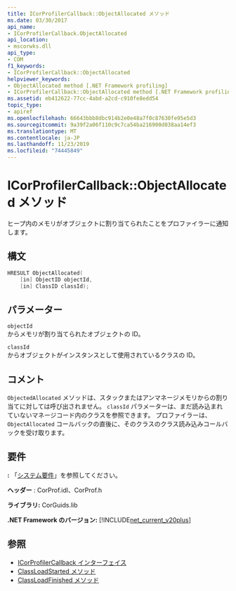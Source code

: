 ```yaml
---
title: ICorProfilerCallback::ObjectAllocated メソッド
ms.date: 03/30/2017
api_name:
- ICorProfilerCallback.ObjectAllocated
api_location:
- mscorwks.dll
api_type:
- COM
f1_keywords:
- ICorProfilerCallback::ObjectAllocated
helpviewer_keywords:
- ObjectAllocated method [.NET Framework profiling]
- ICorProfilerCallback::ObjectAllocated method [.NET Framework profiling]
ms.assetid: eb412622-77cc-4abd-a2cd-c910fe8edd54
topic_type:
- apiref
ms.openlocfilehash: 66643bbb8dbc914b2e0e48a7f0c87630fe95e5d3
ms.sourcegitcommit: 9a39f2a06f110c9c7ca54ba216900d038aa14ef3
ms.translationtype: MT
ms.contentlocale: ja-JP
ms.lasthandoff: 11/23/2019
ms.locfileid: "74445849"
---
```

# <a name="icorprofilercallbackobjectallocated-method"></a>ICorProfilerCallback::ObjectAllocated メソッド
ヒープ内のメモリがオブジェクトに割り当てられたことをプロファイラーに通知します。  
  
## <a name="syntax"></a>構文  
  
```cpp  
HRESULT ObjectAllocated(  
    [in] ObjectID objectId,  
    [in] ClassID classId);  
```  
  
## <a name="parameters"></a>パラメーター  
 `objectId`  
 からメモリが割り当てられたオブジェクトの ID。  
  
 `classId`  
 からオブジェクトがインスタンスとして使用されているクラスの ID。  
  
## <a name="remarks"></a>コメント  
 `ObjectedAllocated` メソッドは、スタックまたはアンマネージメモリからの割り当てに対しては呼び出されません。 `classId` パラメーターは、まだ読み込まれていないマネージコード内のクラスを参照できます。 プロファイラーは、`ObjectAllocated` コールバックの直後に、そのクラスのクラス読み込みコールバックを受け取ります。  
  
## <a name="requirements"></a>要件  
 **:** 「[システム要件](../../../../docs/framework/get-started/system-requirements.md)」を参照してください。  
  
 **ヘッダー** : CorProf.idl、CorProf.h  
  
 **ライブラリ:** CorGuids.lib  
  
 **.NET Framework のバージョン:** [!INCLUDE[net_current_v20plus](../../../../includes/net-current-v20plus-md.md)]  
  
## <a name="see-also"></a>参照

- [ICorProfilerCallback インターフェイス](../../../../docs/framework/unmanaged-api/profiling/icorprofilercallback-interface.md)
- [ClassLoadStarted メソッド](../../../../docs/framework/unmanaged-api/profiling/icorprofilercallback-classloadstarted-method.md)
- [ClassLoadFinished メソッド](../../../../docs/framework/unmanaged-api/profiling/icorprofilercallback-classloadfinished-method.md)
